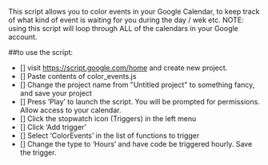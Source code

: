This script allows you to color events in your Google Calendar, to keep track of what kind of event is waiting for you during the day / wek etc.
NOTE:
using this script will loop through ALL of the calendars in your Google account.

##to use the script:
- [] visit https://script.google.com/home and create new project.
- [] Paste contents of color_events.js
- [] Change the project name from "Untitled project" to something fancy, and save your project
- [] Press ‘Play’ to launch the script. You will be prompted for permissions. Allow access to your calendar.
- [] Click the stopwatch icon (Triggers) in the left menu
- [] Click ‘Add trigger’
- [] Select ‘ColorEvents’ in the list of functions to trigger
- [] Change the type to ‘Hours’ and have code be triggered hourly. Save the trigger.